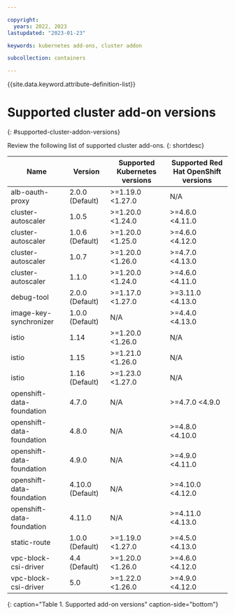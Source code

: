 ```yaml
---

copyright: 
  years: 2022, 2023
lastupdated: "2023-01-23"

keywords: kubernetes add-ons, cluster addon

subcollection: containers

---
```


{{site.data.keyword.attribute-definition-list}}

# Supported cluster add-on versions
{: #supported-cluster-addon-versions}

Review the following list of supported cluster add-ons.
{: shortdesc}

| Name | Version | Supported Kubernetes versions | Supported Red Hat OpenShift versions |
| --- | --- | --- | --- |
| alb-oauth-proxy | 2.0.0 (Default) | >=1.19.0 <1.27.0 |  N/A  |
| cluster-autoscaler | 1.0.5  | >=1.20.0 <1.24.0 | >=4.6.0 <4.11.0 |
| cluster-autoscaler | 1.0.6 (Default) | >=1.20.0 <1.25.0 | >=4.6.0 <4.12.0 |
| cluster-autoscaler | 1.0.7  | >=1.20.0 <1.26.0 | >=4.7.0 <4.13.0 |
| cluster-autoscaler | 1.1.0  | >=1.20.0 <1.24.0 | >=4.6.0 <4.11.0 |
| debug-tool | 2.0.0 (Default) | >=1.17.0 <1.27.0 | >=3.11.0 <4.13.0 |
| image-key-synchronizer | 1.0.0 (Default) |  N/A  | >=4.4.0 <4.13.0 |
| istio | 1.14  | >=1.20.0 <1.26.0 |  N/A  |
| istio | 1.15  | >=1.21.0 <1.26.0 |  N/A  |
| istio | 1.16 (Default) | >=1.23.0 <1.27.0 |  N/A  |
| openshift-data-foundation | 4.7.0  |  N/A  | >=4.7.0 <4.9.0 |
| openshift-data-foundation | 4.8.0  |  N/A  | >=4.8.0 <4.10.0 |
| openshift-data-foundation | 4.9.0  |  N/A  | >=4.9.0 <4.11.0 |
| openshift-data-foundation | 4.10.0 (Default) |  N/A  | >=4.10.0 <4.12.0 |
| openshift-data-foundation | 4.11.0  |  N/A  | >=4.11.0 <4.13.0 |
| static-route | 1.0.0 (Default) | >=1.19.0 <1.27.0 | >=4.5.0 <4.13.0 |
| vpc-block-csi-driver | 4.4 (Default) | >=1.20.0 <1.26.0 | >=4.6.0 <4.12.0 |
| vpc-block-csi-driver | 5.0  | >=1.22.0 <1.26.0 | >=4.9.0 <4.12.0 |
{: caption="Table 1. Supported add-on versions" caption-side="bottom"}




